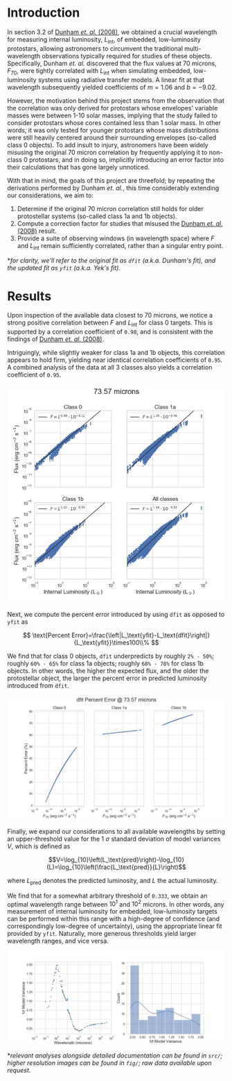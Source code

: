 # Introduction

In section 3.2 of [Dunham _et. al._ (2008)](https://ui.adsabs.harvard.edu/abs/2008ApJS..179..249D/abstract), we obtained a crucial wavelength for measuring internal luminosity, $L_\text{int}$, of embedded, low-luminosity protostars, allowing astronomers to circumvent the traditional multi-wavelength observations typically required for studies of these objects. Specifically, Dunham _et. al._ discovered that the flux values at 70 microns, $F_{70}$, were tightly correlated with $L_\text{int}$ when simulating embedded, low-luminosity systems using radiative transfer models. A linear fit at that wavelength subsequently yielded coefficients of $m=1.06$ and $b=-9.02$.

However, the motivation behind this project stems from the observation that the correlation was only derived for protostars whose envelopes' variable masses were between 1-10 solar masses, implying that the study failed to consider protostars whose cores contained less than 1 solar mass. In other words, it was only tested for younger protostars whose mass distributions were still heavily centered around their surrounding envelopes (so-called class 0 objects). To add insult to injury, astronomers have been widely misusing the original 70 micron correlation by frequently applying it to non-class 0 protostars, and in doing so, implicitly introducing an error factor into their calculations that has gone largely unnoticed.

With that in mind, the goals of this project are threefold; by repeating the derivations performed by Dunham _et. al._, this time considerably extending our considerations, we aim to:
1. Determine if the original 70 micron correlation still holds for older protostellar systems (so-called class 1a and 1b objects).
2. Compute a correction factor for studies that misused the [Dunham _et. al._ (2008)](https://ui.adsabs.harvard.edu/abs/2008ApJS..179..249D/abstract) result.
3. Provide a suite of observing windows (in wavelength space) where $F$ and $L_\text{int}$ remain sufficiently correlated, rather than a singular entry point.

*_for clarity, we'll refer to the original fit as `dfit` (a.k.a. Dunham's fit), and the updated fit as `yfit` (a.k.a. Yek's fit)._

# Results
Upon inspection of the available data closest to 70 microns, we notice a strong positive correlation between $F$ and $L_\text{int}$ for class 0 targets. This is supported by a correlation coefficient of `0.98`, and is consistent with the findings of [Dunham _et. al._ (2008)](https://ui.adsabs.harvard.edu/abs/2008ApJS..179..249D/abstract). 

Intriguingly, while slightly weaker for class 1a and 1b objects, this correlation appears to hold firm, yielding near identical correlation coefficients of `0.95`. A combined analysis of the data at all 3 classes also yields a correlation coefficient of `0.95`.

![](src/images/flux_vs_lint_7.36e+1.jpg)

Next, we compute the percent error introduced by using `dfit` as opposed to `yfit` as

$$
\text{Percent Error}=\frac{\left|L_\text{yfit}-L_\text{dfit}\right|}{L_\text{yfit}}\times100\\%
$$

We find that for class 0 objects, `dfit` underpredicts by roughly `2% - 50%`; roughly `60% - 65%` for class 1a objects; roughly `68% - 78%` for class 1b objects. In other words, the higher the expected flux, and the older the protostellar object, the larger the percent error in predicted luminosity introduced from `dfit`.

![](src/images/dfit_error.jpg)

Finally, we expand our considerations to all available wavelengths by setting an upper-threshold value for the 1 $\sigma$ standard deviation of model variances $V$, which is defined as

$$V=\log_{10}\left(L_\text{pred}\right)-\log_{10}(L)=\log_{10}\left(\frac{L_\text{pred}}{L}\right)$$

where $L_\text{pred}$ denotes the predicted luminosity, and $L$ the actual luminosity. 

We find that for a somewhat arbitrary threshold of `0.333`, we obtain an optimal wavelength range between $10^1$ and $10^2$ microns. In other words, any measurement of internal luminosity for embedded, low-luminosity targets can be performed within this range with a high-degree of confidence (and correspondingly low-degree of uncertainty), using the appropriate linear fit provided by `yfit`. Naturally, more generous thresholds yield larger wavelength ranges, and vice versa. 

![](src/images/model_var.jpg)

*_relevant analyses alongside detailed documentation can be found in `src/`; higher resolution images can be found in `fig/`; raw data available upon request._

